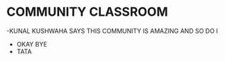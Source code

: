 # COMMUNITY CLASSROOM


-KUNAL KUSHWAHA SAYS THIS COMMUNITY IS AMAZING AND SO DO I
- OKAY BYE
- TATA
